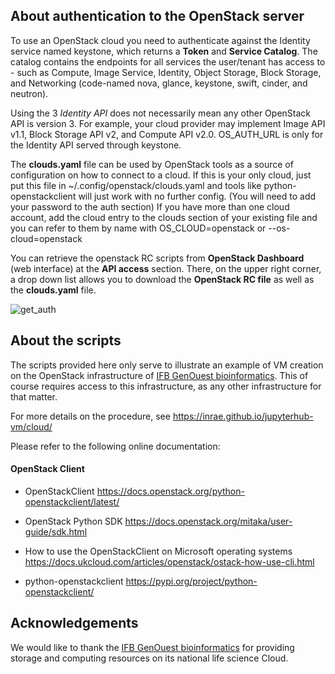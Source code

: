 
## About authentication to the OpenStack server 

To use an OpenStack cloud you need to authenticate against the Identity
service named keystone, which returns a **Token** and **Service Catalog**.
The catalog contains the endpoints for all services the user/tenant has
access to - such as Compute, Image Service, Identity, Object Storage, Block
Storage, and Networking (code-named nova, glance, keystone, swift,
cinder, and neutron).

Using the 3 *Identity API* does not necessarily mean any other
OpenStack API is version 3. For example, your cloud provider may implement
Image API v1.1, Block Storage API v2, and Compute API v2.0. OS_AUTH_URL is
only for the Identity API served through keystone.

The **clouds.yaml** file can be used by OpenStack tools as a source
of configuration on how to connect to a cloud. If this is your only cloud,
just put this file in ~/.config/openstack/clouds.yaml and tools like
python-openstackclient will just work with no further config. (You will need
to add your password to the auth section)
If you have more than one cloud account, add the cloud entry to the clouds
section of your existing file and you can refer to them by name with
OS_CLOUD=openstack or --os-cloud=openstack

You can retrieve the openstack RC scripts from **OpenStack Dashboard** (web interface) 
at the **API access** section. There, on the upper right corner, a drop down list 
allows you to download the **OpenStack RC file** as well as the **clouds.yaml** file.

![get_auth](https://raw.githubusercontent.com/inrae/jupyterhub-vm/master/images/openstack_authfiles.png)


## About the scripts

The scripts provided here only serve to illustrate an example of VM creation on the OpenStack infrastructure of [IFB GenOuest bioinformatics](https://www.genouest.org/2017/03/02/cluster/). This of course requires access to this infrastructure, as any other infrastructure for that matter.


For more details on the procedure, see https://inrae.github.io/jupyterhub-vm/cloud/


Please refer to the following online documentation:

#### OpenStack Client

* OpenStackClient
  https://docs.openstack.org/python-openstackclient/latest/

* OpenStack Python SDK
  https://docs.openstack.org/mitaka/user-guide/sdk.html

* How to use the OpenStackClient on Microsoft operating systems
  https://docs.ukcloud.com/articles/openstack/ostack-how-use-cli.html

* python-openstackclient 
  https://pypi.org/project/python-openstackclient/


## Acknowledgements

We would like to thank the [IFB GenOuest bioinformatics](https://www.genouest.org/2017/03/02/cluster/) for providing storage and computing resources on its national life science Cloud.

